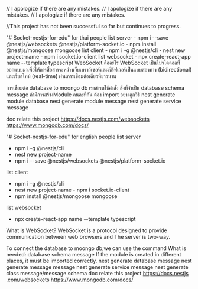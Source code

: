 // I apologize if there are any mistakes.
// I apologize if there are any mistakes.
// I apologize if there are any mistakes.

//This project has not been successful so far but continues to progress.

"# Socket-nestjs-for-edu"
for thai people 
list server 
    - npm i --save @nestjs/websockets @nestjs/platform-socket.io
    - npm install @nestjs/mongoose mongoose
list client 
    - npm i -g @nestjs/cli
    - nest new project-name
    - npm i socket.io-client
list websocket
    - npx create-react-app name --template typescript
WebSocket คืออะไร
WebSocket เป็นโปรโตคอลที่ออกแบบมาเพื่อให้การสื่อสารระหว่างเว็บเบราว์เซอร์และเซิร์ฟเวอร์เป็นแบบสองทาง (bidirectional) และเรียลไทม์ (real-time) ผ่านการเชื่อมต่อเดียวที่ยาวนาน

การเชื่อมต่อ database to moongo db
 เราสารถใช้คำสั่ง สิ่งที่จำเป็น database schema message  ถ้ามีการสร้างModule คนละที่กัน ต้อง import อย่างถูกวิธี 
 nest generate module database
 nest generate module message
 nest generate service message

doc relate this project 
https://docs.nestjs.com/websockets
https://www.mongodb.com/docs/


"# Socket-nestjs-for-edu" 
for  english people 
list server
 - npm i -g @nestjs/cli 
 - nest new project-name 
 - npm i --save @nestjs/websockets @nestjs/platform-socket.io 
 
list client 
 - npm i -g @nestjs/cli 
 - nest new project-name - npm i socket.io-client 
 - npm install @nestjs/mongoose mongoose 

list websocket
 - npx create-react-app name --template typescript

  What is WebSocket? WebSocket is a protocol designed to provide communication between web browsers and The server is two-way. 

  To connect the database to moongo db,we can use the command What is needed: database schema message If the module is created in different places, it must be imported correctly. nest generate database message nest generate message message nest generate service message nest generate class message/message.schema 
  doc relate this project 
  https://docs.nestjs .com/websockets 
  https://www.mongodb.com/docs/


